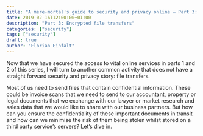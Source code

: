 ```yaml
---
title: "A mere-mortal's guide to security and privacy online – Part 3: Encrypted file transfers"
date: 2019-02-16T12:00:00+01:00
description: "Part 3: Encrypted file transfers"
categories: ["security"]
tags: ["security"]
draft: true
author: "Florian Einfalt"
---
```

Now that we have secured the access to vital online services in parts 1 and 2 of this series, I will turn to another common activity that does not have a straight forward security and privacy story: file transfers.

Most of us need to send files that contain confidential information. These could be invoice scans that we need to send to our accountant, property or legal documents that we exchange with our lawyer or market research and sales data that we would like to share with our business partners. But how can you ensure the confidentiality of these important documents in transit and how can we minimise the risk of them being stolen whilst stored on a third party service’s servers? Let’s dive in.
<!--more-->

